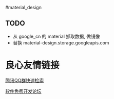 #material_design

## TODO
- 从 google_cn 的 material 抓取数据, 做镜像
- 替换 material-design.storage.googleapis.com

 # 良心友情链接

[腾讯QQ群快速检索](http://u.720life.cn/s/8cf73f7c)

[软件免费开发论坛](http://u.720life.cn/s/bbb01dc0)